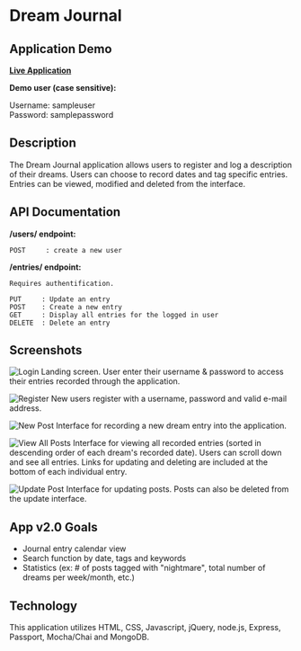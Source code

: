 # Dream Journal

## Application Demo
**[Live Application](https://dreamjournal-capstone.herokuapp.com/ "Dream Journal")**

**Demo user (case sensitive):**

Username: sampleuser<br>
Password: samplepassword

## Description

The Dream Journal application allows users to register and log a description of their dreams. Users can choose to record dates and tag specific entries. Entries can be viewed, modified and deleted from the interface.

## API Documentation

**/users/ endpoint:**

```
POST     : create a new user
```

**/entries/ endpoint:**
```
Requires authentification.

PUT     : Update an entry
POST    : Create a new entry
GET     : Display all entries for the logged in user
DELETE  : Delete an entry
```

## Screenshots

![Login](https://github.com/laursnow/server-side-capstone/blob/master/screenshots/login.png "login")
Landing screen. User enter their username & password to access their entries recorded through the application.

![Register](https://github.com/laursnow/server-side-capstone/blob/master/screenshots/register.png "register")
New users register with a username, password and valid e-mail address.

![New Post](https://github.com/laursnow/server-side-capstone/blob/master/screenshots/newpost.png "new post")
Interface for recording a new dream entry into the application.

![View All Posts](https://github.com/laursnow/server-side-capstone/blob/master/screenshots/viewall.png "view all posts")
Interface for viewing all recorded entries (sorted in descending order of each dream's recorded date). Users can scroll down and see all entries. Links for updating and deleting are included at the bottom of each individual entry.

![Update Post](https://github.com/laursnow/server-side-capstone/blob/master/screenshots/update.png "update post")
Interface for updating posts. Posts can also be deleted from the update interface.

## App v2.0 Goals

* Journal entry calendar view
* Search function by date, tags and keywords
* Statistics (ex: # of posts tagged with "nightmare", total number of dreams per week/month, etc.)

## Technology

This application utilizes HTML, CSS, Javascript, jQuery, node.js, Express, Passport, Mocha/Chai and MongoDB.